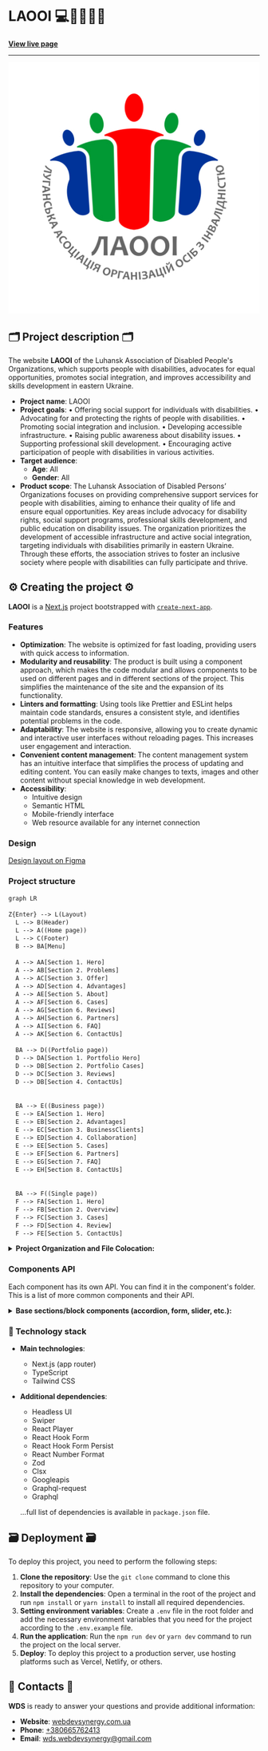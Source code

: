 # LAOOI 💻🧩👨🏿‍💻

**[View live page](https://laooi.vercel.app/)**

---

![Site image](./public/meta/og-image.jpg)

## 🗂️ Project description 🗂️

The website **LAOOI** of the Luhansk Association of Disabled People's
Organizations, which supports people with disabilities, advocates for equal
opportunities, promotes social integration, and improves accessibility and
skills development in eastern Ukraine.

- **Project name**: LAOOI
- **Project goals**: • Offering social support for individuals with
  disabilities. • Advocating for and protecting the rights of people with
  disabilities. • Promoting social integration and inclusion. • Developing
  accessible infrastructure. • Raising public awareness about disability issues.
  • Supporting professional skill development. • Encouraging active
  participation of people with disabilities in various activities.
- **Target audience**:
  - **Age**: All
  - **Gender**: All
- **Product scope**: The Luhansk Association of Disabled Persons’ Organizations
  focuses on providing comprehensive support services for people with
  disabilities, aiming to enhance their quality of life and ensure equal
  opportunities. Key areas include advocacy for disability rights, social
  support programs, professional skills development, and public education on
  disability issues. The organization prioritizes the development of accessible
  infrastructure and active social integration, targeting individuals with
  disabilities primarily in eastern Ukraine. Through these efforts, the
  association strives to foster an inclusive society where people with
  disabilities can fully participate and thrive.

## ⚙️ Creating the project ⚙️

**LAOOI** is a [Next.js](https://nextjs.org/) project bootstrapped with
[`create-next-app`](https://github.com/vercel/next.js/tree/canary/packages/create-next-app).

### Features

- **Optimization**: The website is optimized for fast loading, providing users
  with quick access to information.
- **Modularity and reusability**: The product is built using a component
  approach, which makes the code modular and allows components to be used on
  different pages and in different sections of the project. This simplifies the
  maintenance of the site and the expansion of its functionality.
- **Linters and formatting**: Using tools like Prettier and ESLint helps
  maintain code standards, ensures a consistent style, and identifies potential
  problems in the code.
- **Adaptability**: The website is responsive, allowing you to create dynamic
  and interactive user interfaces without reloading pages. This increases user
  engagement and interaction.
- **Convenient content management**: The content management system has an
  intuitive interface that simplifies the process of updating and editing
  content. You can easily make changes to texts, images and other content
  without special knowledge in web development.
- **Accessibility**:
  - Intuitive design
  - Semantic HTML
  - Mobile-friendly interface
  - Web resource available for any internet connection

### Design

[Design layout on Figma](https://www.figma.com/design/v3lhwJRtxWSqhLP4KkTNgk/Сайт-для-ЛАООІ?node-id=2-10&t=tTa3RbrP3hQlmQOc-1)

### Project structure

```mermaid
graph LR

Z{Enter} --> L(Layout)
  L --> B(Header)
  L --> A((Home page))
  L --> C(Footer)
  B --> BA[Menu]

  A --> AA[Section 1. Hero]
  A --> AB[Section 2. Problems]
  A --> AC[Section 3. Offer]
  A --> AD[Section 4. Advantages]
  A --> AE[Section 5. About]
  A --> AF[Section 6. Cases]
  A --> AG[Section 6. Reviews]
  A --> AH[Section 6. Partners]
  A --> AI[Section 6. FAQ]
  A --> AK[Section 6. ContactUs]

  BA --> D((Portfolio page))
  D --> DA[Section 1. Portfolio Hero]
  D --> DB[Section 2. Portfolio Cases]
  D --> DC[Section 3. Reviews]
  D --> DB[Section 4. ContactUs]


  BA --> E((Business page))
  E --> EA[Section 1. Hero]
  E --> EB[Section 2. Advantages]
  E --> EC[Section 3. BusinessClients]
  E --> ED[Section 4. Collaboration]
  E --> EE[Section 5. Cases]
  E --> EF[Section 6. Partners]
  E --> EG[Section 7. FAQ]
  E --> EH[Section 8. ContactUs]


  BA --> F((Single page))
  F --> FA[Section 1. Hero]
  F --> FB[Section 2. Overview]
  F --> FC[Section 3. Cases]
  F --> FD[Section 4. Review]
  F --> FE[Section 5. ContactUs]

```

<details>

<summary><b>Project Organization and File Colocation: </b></summary>

<br/>

```

|-- public -> static files
|-- src -> source directory with the main application code
  |-- actions -> asynchronous functions that are executed on the server
  |-- app -> pages and routing
    |-- / --> routing group for main UI
    |-- (portfolio) --> routing group for portfolio UI
    |-- (business) --> routing group for business UI
    |-- (single-page) --> routing group for dynamic page UI
  |-- components -> folder with reusable components
    |-- base -> base sections/block components (accordion, form, slider, etc.)
    |-- ui -> small reusable components (button, modal, etc.)
      |-- NameComponent -> folders for each component
        |-- NameComponent.tsx -> main component
        |-- NameComponent.module.css -> file for special components styles
        |-- index.ts -> file for re-export
        |-- types.ts -> file for special components types (props)
  |-- layout -> components that are used as a main template (header, footer)
  |-- sections -> folder with section components
  |-- data -> static data for the project (json)
  |-- types -> folder with reusable type definitions
  |-- utils -> additional reusable functions

```

</details>

### Components API

Each component has its own API. You can find it in the component's folder. This
is a list of more common components and their API.

<details>

<summary><b>Base sections/block components (accordion, form, slider, etc.): </b></summary>

<br/>

- #### ButtonLink

A button component styled as a button but capable of rendering either as a
button or a link, depending on the settings.

| Prop        | Default     | Description                                                                                                                                               |
| ----------- | ----------- | --------------------------------------------------------------------------------------------------------------------------------------------------------- |
| `children`  | `undefined` | required, Built-in ReactNode components, an button content                                                                                                |
| `typeStyle` | `primary`   | optional, can take the value `primary` `secondary` `light` `transparent`, changes the design of the button                                                |
| `icon`      | `true`      | optional, `boolean`, display arrow icon                                                                                                                   |
| `type`      | `undefined` | required, `link` or `button`, Specifies which tag to render                                                                                               |
| `settings`  | `undefined` | required, `Object`, Settings for link `{href: required string, external: required string}` or button `{action: required function}` depending on prop type |
| `className` | `undefined` | optional, `string`, adds custom css class to the Button component.                                                                                        |

- #### CircleButton

A circular button component designed to display content within a round button
and handle click actions.

| Prop        | Default     | Description                                                                                      |
| ----------- | ----------- | ------------------------------------------------------------------------------------------------ |
| `children`  | `undefined` | required, `ReactNode`, defines the content inside the button                                     |
| `action`    | `undefined` | required, `() => void`, function triggered when the button is clicked                            |
| `className` | `undefined` | optional, `string`, adds a custom CSS class to the CircleButton component for additional styling |

- #### Title

A versatile title component that renders a styled heading (`h1`, `h2`, etc.)
with customizable styles based on provided props.

| Prop        | Default     | Description                                                                                                                                   |
| ----------- | ----------- | --------------------------------------------------------------------------------------------------------------------------------------------- |
| `children`  | `undefined` | required, `ReactNode`, content displayed inside the title                                                                                     |
| `tag`       | `h2`        | optional, `string`, specifies the HTML tag to render as (`h1`, `h2`, `h3`, etc.)                                                              |
| `style`     | `second`    | optional, can take values `main`, `second`, or `third`, each representing different text styles for the title                                 |
| `className` | `undefined` | optional, `string`, adds custom CSS classes for additional styling on the title component                                                     |
| `hidden`    | `false`     | optional, `boolean`, if `true`, applies the `visually-hidden` class to hide the title visually while keeping it accessible for screen readers |

- #### DropdownMenu

The component is a drop-down menu that can contain button or link elements.

| Prop             | Default        | Description                                                                             |
| ---------------- | -------------- | --------------------------------------------------------------------------------------- |
| `children`       | `undefined`    | required, `ReactNode`, accepts a button component that will open a menu when clicked    |
| `dataForButtons` | `undefined`    | optional, `Array`, array of objects with settings and data of menu button elements      |
| `dataForLinks`   | `undefined`    | optional, `Array`, array of objects with settings and data of menu link items           |
| `menuPosition`   | `bottom start` | optional, `string`, a line with a list of pages from which the menu location is counted |

- #### AccessMenu

The component is a drop-down menu that contains buttons for controlling text
magnification, using grayscale, and underlining links throughout the site.

| Prop   | Default     | Description                                                    |
| ------ | ----------- | -------------------------------------------------------------- |
| `dict` | `undefined` | required, `IDictionary`, data stored in the project dictionary |

- #### Logo

Company Logo component, the logo image is wrapped in a link that leads to the
main page of the site

| Prop      | Default     | Description                                                            |
| --------- | ----------- | ---------------------------------------------------------------------- |
| `lang`    | `undefined` | required, `string`, current site language                              |
| `logoAlt` | `undefined` | required, `string`, static data, description of the company logo image |

- #### LangSwitcher

A component that displays the current site language and provides the ability to
change languages ​​to Ukrainian or English

| Prop       | Default     | Description                                    |
| ---------- | ----------- | ---------------------------------------------- |
| `lang`     | `undefined` | required, `string`, current site language      |
| `langCode` | `undefined` | required, `string`, static data, language code |

- #### SearchInput

A component for entering search queries on a website. It has a separate state
for desktop devices, a button that appears when clicked.

| Prop          | Default     | Description                                                      |
| ------------- | ----------- | ---------------------------------------------------------------- |
| `placeholder` | `undefined` | required, `string`, placeholder                                  |
| `desktop`     | `undefined` | optional, `boolean` or `undefined`, enables desktop version mode |

- #### Accordion

A component that renders a list of collapsible accordion items, allowing users
to expand or collapse content sections.

| Prop   | Default     | Description                                                                                                                     |
| ------ | ----------- | ------------------------------------------------------------------------------------------------------------------------------- |
| `data` | `undefined` | required, `Array<{ title: string; text: string }>` - an array of objects containing `title` and `text` for each accordion item. |

- #### AccordionItem

A component that represents an individual item in an accordion. It displays a
title and collapsible content, with an arrow icon indicating the open/close
default first item.

| Prop          | Default     | Description                                                                                                    |
| ------------- | ----------- | -------------------------------------------------------------------------------------------------------------- |
| `item`        | `undefined` | required, `{ title: string; text: string }`, an object containing the `title` and `text` content for the item. |
| `defaultOpen` | `false`     | optional, `boolean`, determines whether the accordion item is open by default.                                 |

</details>

### 🚧 Technology stack

- **Main technologies**:

  - Next.js (app router)
  - TypeScript
  - Tailwind CSS

- **Additional dependencies**:

  - Headless UI
  - Swiper
  - React Player
  - React Hook Form
  - React Hook Form Persist
  - React Number Format
  - Zod
  - Clsx
  - Googleapis
  - Graphql-request
  - Graphql

  ...full list of dependencies is available in `package.json` file.

## 🗃️ Deployment 🗃️

To deploy this project, you need to perform the following steps:

1. **Clone the repository**: Use the `git clone` command to clone this
   repository to your computer.
2. **Install the dependencies**: Open a terminal in the root of the project and
   run `npm install` or `yarn install` to install all required dependencies.
3. **Setting environment variables**: Create a `.env` file in the root folder
   and add the necessary environment variables that you need for the project
   according to the `.env.example` file.
4. **Run the application**: Run the `npm run dev` or `yarn dev` command to run
   the project on the local server.
5. **Deploy**: To deploy this project to a production server, use hosting
   platforms such as Vercel, Netlify, or others.

## 📱 Contacts 📱

**WDS** is ready to answer your questions and provide additional information:

- **Website**: [webdevsynergy.com.ua](https://www.webdevsynergy.com.ua)
- **Phone**: <a href="tel:+380665762413">+380665762413</a>
- **Email**: [wds.webdevsynergy@gmail.com](mailto:wds.webdevsynergy@gmail.com)
